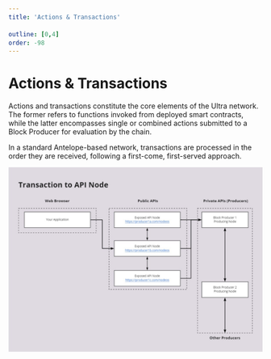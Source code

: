 ```yaml
---
title: 'Actions & Transactions'

outline: [0,4]
order: -98
---
```


# Actions & Transactions

Actions and transactions constitute the core elements of the Ultra network. The former refers to functions invoked from deployed smart contracts, while the latter encompasses single or combined actions submitted to a Block Producer for evaluation by the chain.

In a standard Antelope-based network, transactions are processed in the order they are received, following a first-come, first-served approach.

![](/images/transaction-entering-api-node.jpg)